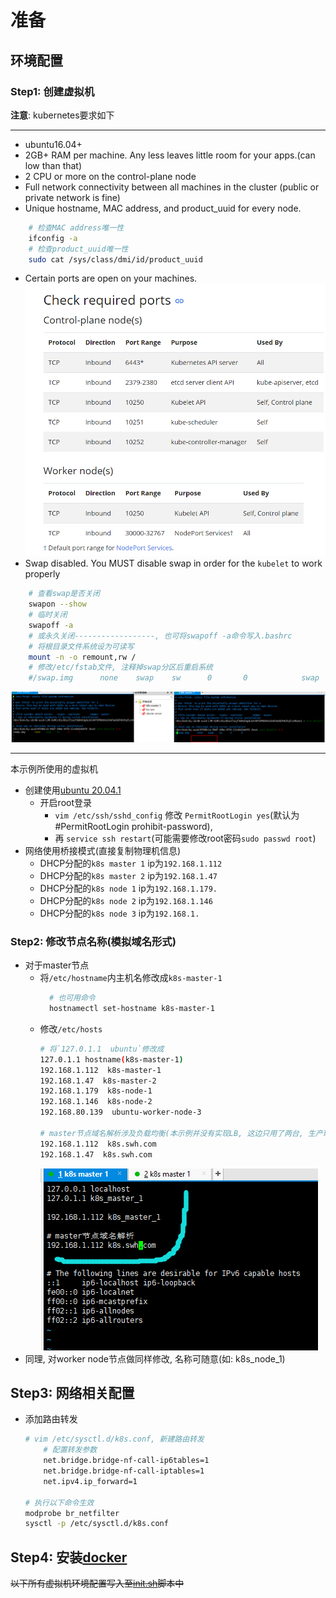 # 准备

## 环境配置

### Step1: 创建虚拟机

**注意**: kubernetes要求如下
***
- ubuntu16.04+
- 2GB+ RAM per machine. Any less leaves little room for your apps.(can low than that)
- 2 CPU or more on the control-plane node
- Full network connectivity between all machines in the cluster (public or private network is fine)
- Unique hostname, MAC address, and product_uuid for every node.
```bash
    # 检查MAC address唯一性
    ifconfig -a
    # 检查product_uuid唯一性
    sudo cat /sys/class/dmi/id/product_uuid
```
- Certain ports are open on your machines.
    ![](../picture/prepare/check_ports.png)
- Swap disabled. You MUST disable swap in order for the `kubelet` to work properly
```bash
    # 查看swap是否关闭
    swapon --show
    # 临时关闭
    swapoff -a
    # 或永久关闭------------------, 也可将swapoff -a命令写入.bashrc
    # 将根目录文件系统设为可读写
    mount -n -o remount,rw /
    # 修改/etc/fstab文件, 注释掉swap分区后重启系统
    #/swap.img      none    swap    sw      0       0            swap    sw              0       0
```
![](../picture/prepare/swap_off.png)
***

本示例所使用的虚拟机
- 创建使用[ubuntu 20.04.1](https://ubuntu.com/download/server)
    - 开启root登录
        - `vim /etc/ssh/sshd_config` 修改 `PermitRootLogin yes`(默认为#PermitRootLogin prohibit-password), 
        - 再 `service ssh restart`(可能需要修改root密码`sudo passwd root`)
- 网络使用桥接模式(直接复制物理机信息)
    - DHCP分配的`k8s master 1` ip为`192.168.1.112`
    - DHCP分配的`k8s master 2` ip为`192.168.1.47`
    - DHCP分配的`k8s node 1` ip为`192.168.1.179.`
    - DHCP分配的`k8s node 2` ip为`192.168.1.146`
    - DHCP分配的`k8s node 3` ip为`192.168.1.`

### Step2: 修改节点名称(模拟域名形式)
- 对于master节点
    - 将`/etc/hostname`内主机名修改成`k8s-master-1`
        ```bash
          # 也可用命令
          hostnamectl set-hostname k8s-master-1
        ```
    - 修改`/etc/hosts`
        ```bash
        # 将`127.0.1.1  ubuntu`修改成
        127.0.1.1 hostname(k8s-master-1)
        192.168.1.112  k8s-master-1
        192.168.1.47  k8s-master-2
        192.168.1.179  k8s-node-1
        192.168.1.146  k8s-node-2
        192.168.80.139  ubuntu-worker-node-3
        
        # master节点域名解析涉及负载均衡(本示例并没有实现LB, 这边只用了两台, 生产环境中至少三台) 
        192.168.1.112  k8s.swh.com
        192.168.1.47  k8s.swh.com
        ```
      ![](../picture/prepare/host.png)
- 同理, 对worker node节点做同样修改, 名称可随意(如: k8s_node_1)
    
## Step3: 网络相关配置
- 添加路由转发
    ```bash
    # vim /etc/sysctl.d/k8s.conf, 新建路由转发
        # 配置转发参数
        net.bridge.bridge-nf-call-ip6tables=1
        net.bridge.bridge-nf-call-iptables=1
        net.ipv4.ip_forward=1
        
    # 执行以下命令生效
    modprobe br_netfilter
    sysctl -p /etc/sysctl.d/k8s.conf
    ```
  
## Step4: 安装[docker](docker.md)

    
~~以下所有虚拟机环境配置写入至[init.sh](init.sh)脚本中~~